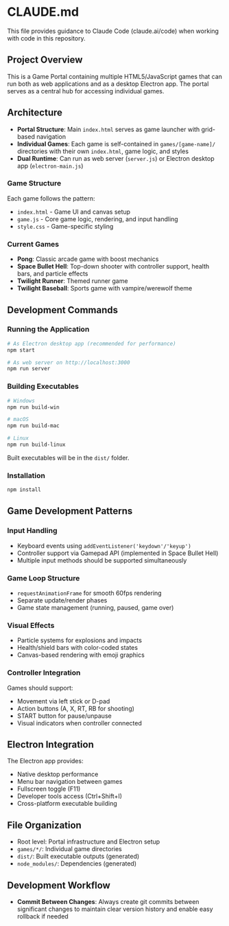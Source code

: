 # CLAUDE.md

This file provides guidance to Claude Code (claude.ai/code) when working with code in this repository.

## Project Overview

This is a Game Portal containing multiple HTML5/JavaScript games that can run both as web applications and as a desktop Electron app. The portal serves as a central hub for accessing individual games.

## Architecture

- **Portal Structure**: Main `index.html` serves as game launcher with grid-based navigation
- **Individual Games**: Each game is self-contained in `games/[game-name]/` directories with their own `index.html`, game logic, and styles
- **Dual Runtime**: Can run as web server (`server.js`) or Electron desktop app (`electron-main.js`)

### Game Structure
Each game follows the pattern:
- `index.html` - Game UI and canvas setup
- `game.js` - Core game logic, rendering, and input handling  
- `style.css` - Game-specific styling

### Current Games
- **Pong**: Classic arcade game with boost mechanics
- **Space Bullet Hell**: Top-down shooter with controller support, health bars, and particle effects
- **Twilight Runner**: Themed runner game
- **Twilight Baseball**: Sports game with vampire/werewolf theme

## Development Commands

### Running the Application
```bash
# As Electron desktop app (recommended for performance)
npm start

# As web server on http://localhost:3000
npm run server
```

### Building Executables
```bash
# Windows
npm run build-win

# macOS  
npm run build-mac

# Linux
npm run build-linux
```

Built executables will be in the `dist/` folder.

### Installation
```bash
npm install
```

## Game Development Patterns

### Input Handling
- Keyboard events using `addEventListener('keydown'/'keyup')`
- Controller support via Gamepad API (implemented in Space Bullet Hell)
- Multiple input methods should be supported simultaneously

### Game Loop Structure
- `requestAnimationFrame` for smooth 60fps rendering
- Separate update/render phases
- Game state management (running, paused, game over)

### Visual Effects
- Particle systems for explosions and impacts
- Health/shield bars with color-coded states
- Canvas-based rendering with emoji graphics

### Controller Integration
Games should support:
- Movement via left stick or D-pad
- Action buttons (A, X, RT, RB for shooting)
- START button for pause/unpause
- Visual indicators when controller connected

## Electron Integration

The Electron app provides:
- Native desktop performance
- Menu bar navigation between games
- Fullscreen toggle (F11)
- Developer tools access (Ctrl+Shift+I)
- Cross-platform executable building

## File Organization

- Root level: Portal infrastructure and Electron setup
- `games/*/`: Individual game directories
- `dist/`: Built executable outputs (generated)
- `node_modules/`: Dependencies (generated)

## Development Workflow

- **Commit Between Changes**: Always create git commits between significant changes to maintain clear version history and enable easy rollback if needed